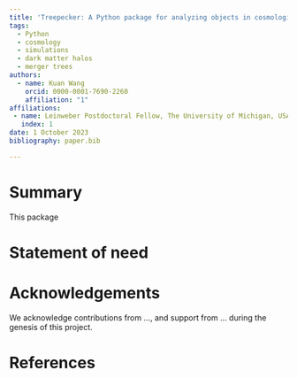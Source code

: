 ```yaml
---
title: 'Treepecker: A Python package for analyzing objects in cosmological simulations'
tags:
  - Python
  - cosmology
  - simulations
  - dark matter halos
  - merger trees
authors:
  - name: Kuan Wang
    orcid: 0000-0001-7690-2260
    affiliation: "1"
affiliations:
 - name: Leinweber Postdoctoral Fellow, The University of Michigan, USA
   index: 1
date: 1 October 2023
bibliography: paper.bib

---
```


# Summary
This package


# Statement of need



# Acknowledgements

We acknowledge contributions from ..., and support from ... during the genesis of this project.

# References
